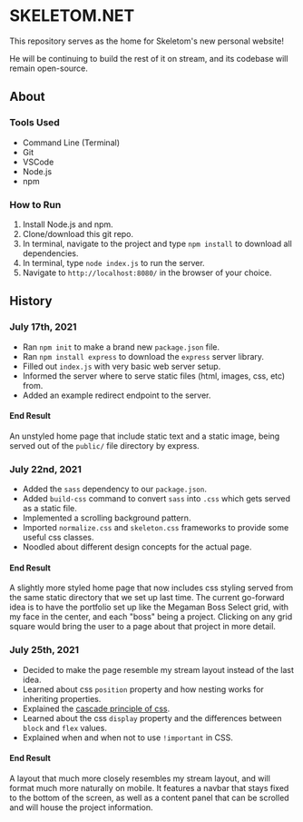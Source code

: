 # SKELETOM.NET
This repository serves as the home for Skeletom's new personal website! 

He will be continuing to build the rest of it on stream, and its codebase will remain open-source.

## About

### Tools Used
* Command Line (Terminal)
* Git
* VSCode
* Node.js
* npm

### How to Run
1) Install Node.js and npm.
2) Clone/download this git repo.
3) In terminal, navigate to the project and type `npm install` to download all dependencies.
4) In terminal, type `node index.js` to run the server.
5) Navigate to `http://localhost:8080/` in the browser of your choice.

## History
### **July 17th, 2021**
* Ran `npm init` to make a brand new `package.json` file.
* Ran `npm install express` to download the `express` server library.
* Filled out `index.js` with very basic web server setup.
* Informed the server  where to serve static files (html, images, css, etc) from.
* Added an example redirect endpoint to the server.

#### **End Result**
An unstyled home page that include static text and a static image, being served out of the `public/` file directory by express.

### **July 22nd, 2021**
* Added the `sass` dependency to our `package.json`.
* Added `build-css` command to convert `sass` into `.css` which gets served as a static file.
* Implemented a scrolling background pattern. 
* Imported `normalize.css` and `skeleton.css` frameworks to provide some useful css classes.
* Noodled about different design concepts for the actual page.

#### **End Result**
A slightly more styled home page that now includes css styling served from the same static directory that we set up last time. The current go-forward idea is to have the portfolio set up like the Megaman Boss Select grid, with my face in the center, and each "boss" being a project. Clicking on any grid square would bring the user to a page about that project in more detail.

### **July 25th, 2021**
* Decided to make the page resemble my stream layout instead of the last idea.
* Learned about css `position` property and how nesting works for inheriting properties.
* Explained the [cascade principle of css](https://developer.mozilla.org/en-US/docs/Learn/CSS/Building_blocks/Cascade_and_inheritance).
* Learned about the css `display` property and the differences between `block` and `flex` values.
* Explained when and when not to use `!important` in CSS.

#### **End Result**
A layout that much more closely resembles my stream layout, and will format much more naturally on mobile. It features a navbar that stays fixed to the bottom of the screen, as well as a content panel that can be scrolled and will house the project information.
